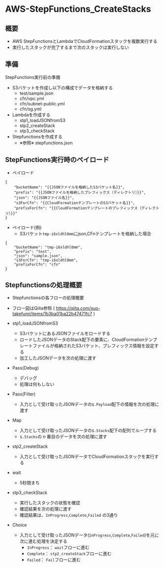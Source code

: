 # AWS-StepFunctions_CreateStacks

## 概要

- AWS StepFunctionsとLambdaでCloudFormationスタックを複数実行する
- 実行したスタックが完了するまで次のスタックは実行しない

## 準備
StepFunctions実行前の準備

- S3バケットを作成し以下の構成でデータを格納する
    - test/sample.json
    - cfn/vpc.yml
    - cfn/subnet-public.yml
    - cfn/sg.yml
- Lambdaを作成する
    - stp1_loadJSONfromS3
    - stp2_createStack
    - stp3_checkStack
- Stepfunctionsを作成する
    - ※参照※ stepfunctions.json

## StepFunctions実行時のペイロード

- ペイロード

```
{
    "bucketName": "{{JSONファイルを格納したS3バケット名}}",
    "prefix": "{{JSONファイルを格納したプレフィックス（ディレクトリ）}}",
    "json": "{{JSONファイル名}}",
    "s3ForCfn": "{{CloudFormationテンプレートのS3バケット名}}",
    "prefixForCfn": "{{CloudFormationテンプレートのプレフィックス（ディレクトリ）}}"
}
```

- ペイロード(例)
    - S3バケット`tmp-i6xldhl0mm`にjson,CFnテンプレートを格納した場合

```
{
    "bucketName": "tmp-i6xldhl0mm",
    "prefix": "test",
    "json": "sample.json",
    "s3ForCfn": "tmp-i6xldhl0mm",
    "prefixForCfn": "cfn"
}
```

## Stepfunctionsの処理概要

- Stepfunctionsの各フローの処理概要
- フロー図はQiita参照 ( https://qiita.com/suo-takefumi/items/1b3ba01ba22b47471fc7 )

- stp1_loadJSONfromS3
    - S3バケットにあるJSONファイルをロードする
    - ロードしたJSONデータのStack配下の要素に、CloudFormationテンプレートファイルが格納されたS3バケット、プレフィックス情報を設定する
    - 加工したJSONデータを次の処理に渡す
- Pass(Debug)
    - デバッグ
    - 処理は何もしない
- Pass(Filter)
    - 入力として受け取ったJSONデータの`$.Payload`配下の情報を次の処理に渡す
- Map
    - 入力として受け取ったJSONデータの`$.Stacks`配下の配列でループする
    - `$.Stacks`の n 番目のデータを次の処理に渡す
- stp2_createStack
    - 入力として受け取ったJSONデータでCloudFormationスタックを実行する
- wait
    - 5秒間まち
- stp3_checkStack
    - 実行したスタックの状態を確認
    - 確認結果を次の処理に渡す
    - 確認結果は、`InProgress`,`Complete`,`Failed` の3通り
- Choice
    - 入力として受け取ったJSONデータ(`InProgress`,`Complete`,`Failed`)を元に次に進む処理を決定する
        - `InProgress`： `wait`フローに進む
        - `Complete`： `stp2_createStack`フローに進む
        - `Failed`： `Fail`フローに進む

